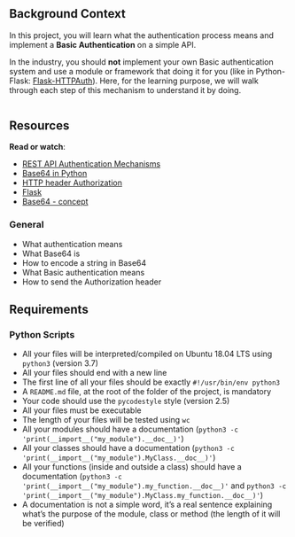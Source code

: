 #

<div class="panel panel-default" id="project-description">
  <div class="panel-body">
    <h2>Background Context</h2>

<p>In this project, you will learn what the authentication process means and implement a <strong>Basic Authentication</strong> on a simple API.</p>

<p>In the industry, you should <strong>not</strong> implement your own Basic authentication system and use a module or framework that doing it for you (like in Python-Flask: <a href="https://flask-httpauth.readthedocs.io/en/latest/" title="Flask-HTTPAuth" target="_blank">Flask-HTTPAuth</a>). Here, for the learning purpose, we will walk through each step of this mechanism to understand it by doing.</p>

<p><img src="https://s3.eu-west-3.amazonaws.com/hbtn.intranet/uploads/medias/2020/5/6ccb363443a8f301bc2bc38d7a08e9650117de7c.png?X-Amz-Algorithm=AWS4-HMAC-SHA256&amp;X-Amz-Credential=AKIA4MYA5JM5DUTZGMZG%2F20230210%2Feu-west-3%2Fs3%2Faws4_request&amp;X-Amz-Date=20230210T213136Z&amp;X-Amz-Expires=86400&amp;X-Amz-SignedHeaders=host&amp;X-Amz-Signature=a70617accb7454e197245dcac1a73cd37bfb5f5b4e411017c0a779d45300d501" alt="" loading="lazy" style=""></p>

<h2>Resources</h2>

<p><strong>Read or watch</strong>:</p>

<ul>
<li><a href="https://www.youtube.com/watch?v=501dpx2IjGY&ab_channel=JavaBrains" title="REST API Authentication Mechanisms" target="_blank">REST API Authentication Mechanisms</a> </li>
<li><a href="https://docs.python.org/3.7/library/base64.html" title="Base64 in Python" target="_blank">Base64 in Python</a> </li>
<li><a href="https://developer.mozilla.org/en-US/docs/Web/HTTP/Headers/Authorization" title="HTTP header Authorization" target="_blank">HTTP header Authorization</a> </li>
<li><a href="https://palletsprojects.com/p/flask/" title="Flask" target="_blank">Flask</a> </li>
<li><a href="https://en.wikipedia.org/wiki/Base64" title="Base64 - concept" target="_blank">Base64 - concept</a> </li>
</ul>

<h3>General</h3>

<ul>
<li>What authentication means</li>
<li>What Base64 is</li>
<li>How to encode a string in Base64</li>
<li>What Basic authentication means</li>
<li>How to send the Authorization header</li>
</ul>

<h2>Requirements</h2>

<h3>Python Scripts</h3>

<ul>
<li>All your files will be interpreted/compiled on Ubuntu 18.04 LTS using <code>python3</code> (version 3.7)</li>
<li>All your files should end with a new line</li>
<li>The first line of all your files should be exactly <code>#!/usr/bin/env python3</code></li>
<li>A <code>README.md</code> file, at the root of the folder of the project, is mandatory</li>
<li>Your code should use the <code>pycodestyle</code> style (version 2.5)</li>
<li>All your files must be executable</li>
<li>The length of your files will be tested using <code>wc</code></li>
<li>All your modules should have a documentation (<code>python3 -c 'print(__import__("my_module").__doc__)'</code>)</li>
<li>All your classes should have a documentation (<code>python3 -c 'print(__import__("my_module").MyClass.__doc__)'</code>)</li>
<li>All your functions (inside and outside a class) should have a documentation (<code>python3 -c 'print(__import__("my_module").my_function.__doc__)'</code> and <code>python3 -c 'print(__import__("my_module").MyClass.my_function.__doc__)'</code>)</li>
<li>A documentation is not a simple word, it’s a real sentence explaining what’s the purpose of the module, class or method (the length of it will be verified)</li>
</ul>

  </div>
</div>